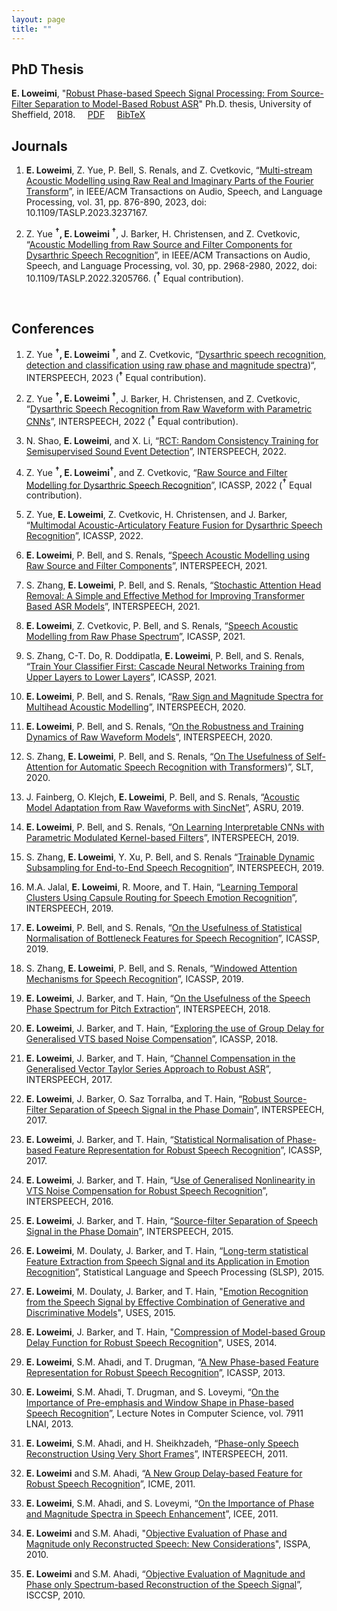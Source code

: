 ```yaml
---
layout: page
title: ""
---
```


## PhD Thesis ##
**E. Loweimi**, "[Robust Phase-based Speech Signal Processing: From Source-Filter Separation to Model-Based Robust ASR](https://etheses.whiterose.ac.uk/19409)" Ph.D. thesis, University of Sheffield, 2018. &nbsp; &nbsp; [PDF](https://etheses.whiterose.ac.uk/19409/1/Erfan_Loweimi_PhD_Thesis.pdf) &nbsp; &nbsp; [BibTeX](/files/others/phd-thesis.bib) &nbsp; &nbsp;
<br>

## Journals ##

1. **E. Loweimi**, Z. Yue, P. Bell, S. Renals, and Z. Cvetkovic, “[Multi-stream Acoustic
Modelling using Raw Real and Imaginary Parts of the Fourier Transform](https://ieeexplore.ieee.org/abstract/document/10026604)”, in IEEE/ACM Transactions on Audio, Speech, and Language Processing, vol. 31, pp. 876-890, 2023, doi: 10.1109/TASLP.2023.3237167.

2. Z. Yue **<sup>&#8224;</sup>, E. Loweimi <sup>&#8224;</sup>**, J. Barker, H. Christensen, and Z. Cvetkovic, “[Acoustic
Modelling from Raw Source and Filter Components for Dysarthric Speech Recognition](https://ieeexplore.ieee.org/document/9900378)”,
in IEEE/ACM Transactions on Audio, Speech, and Language Processing, vol. 30, pp. 2968-2980, 2022, doi: 10.1109/TASLP.2022.3205766.
(**<sup>&#8224;</sup>** Equal contribution).

<br>

## Conferences ##

1. Z. Yue **<sup>&#8224;</sup>, E. Loweimi <sup>&#8224;</sup>**, and Z. Cvetkovic, “[Dysarthric speech recognition, detection and classification using raw phase and magnitude spectra](https://www.isca-speech.org/archive/interspeech_2023/yue23_interspeech.html))“, INTERSPEECH, 2023 (**<sup>&#8224;</sup>** Equal contribution).

2. Z. Yue **<sup>&#8224;</sup>, E. Loweimi <sup>&#8224;</sup>**, J. Barker, H. Christensen, and Z. Cvetkovic, “[Dysarthric Speech Recognition from Raw Waveform with Parametric CNNs](https://www.isca-speech.org/archive/interspeech_2022/yue22_interspeech.html)”, INTERSPEECH,
2022 (**<sup>&#8224;</sup>** Equal contribution).

3. N. Shao, **E. Loweimi**, and X. Li, “[RCT: Random Consistency Training for Semisupervised Sound Event Detection](https://www.isca-speech.org/archive/interspeech_2022/shao22_interspeech.html)”, INTERSPEECH, 2022.

4. Z. Yue **<sup>&#8224;</sup>, E. Loweimi<sup>&#8224;</sup>**, and Z. Cvetkovic, “[Raw Source and Filter Modelling for Dysarthric Speech Recognition](https://ieeexplore.ieee.org/document/9746553)”, ICASSP, 2022 (**<sup>&#8224;</sup>** Equal contribution).

5. Z. Yue, **E. Loweimi**, Z. Cvetkovic, H. Christensen, and J. Barker, “[Multimodal Acoustic-Articulatory Feature Fusion for Dysarthric Speech Recognition](https://ieeexplore.ieee.org/document/9746855)”, ICASSP, 2022.

6. **E. Loweimi**, P. Bell, and S. Renals, “[Speech Acoustic Modelling using Raw Source and Filter Components](https://www.isca-speech.org/archive/interspeech_2021/loweimi21_interspeech.html)”, INTERSPEECH, 2021.

7. S. Zhang, **E. Loweimi**, P. Bell, and S. Renals, “[Stochastic Attention Head Removal: A Simple and Effective Method for Improving Transformer Based ASR
Models](https://www.isca-speech.org/archive/interspeech_2021/zhang21p_interspeech.html)”, INTERSPEECH, 2021.

8. **E. Loweimi**, Z. Cvetkovic, P. Bell, and S. Renals, “[Speech Acoustic Modelling from Raw Phase Spectrum](https://ieeexplore.ieee.org/document/9413727)”, ICASSP, 2021.

9. S. Zhang, C-T. Do, R. Doddipatla, **E. Loweimi**, P. Bell, and S. Renals, “[Train Your Classifier First: Cascade Neural Networks Training from Upper Layers to Lower Layers](https://ieeexplore.ieee.org/document/9413565)”, ICASSP, 2021.

10. **E. Loweimi**, P. Bell, and S. Renals, “[Raw Sign and Magnitude Spectra for Multihead Acoustic Modelling](https://www.isca-speech.org/archive/interspeech_2020/loweimi20b_interspeech.html)”, INTERSPEECH, 2020.

11. **E. Loweimi**, P. Bell, and S. Renals, “[On the Robustness and Training Dynamics of Raw Waveform Models](https://www.isca-speech.org/archive/interspeech_2020/loweimi20_interspeech.html)”, INTERSPEECH, 2020.

12. S. Zhang, **E. Loweimi**, P. Bell, and S. Renals, “[On The Usefulness of Self-Attention for Automatic Speech Recognition with Transformers](https://ieeexplore.ieee.org/abstract/document/9383521))”, SLT, 2020.

13. J. Fainberg, O. Klejch, **E. Loweimi**, P. Bell, and S. Renals, “[Acoustic Model Adaptation from Raw Waveforms with SincNet](https://ieeexplore.ieee.org/document/9003974)”, ASRU, 2019.

14. **E. Loweimi**, P. Bell, and S. Renals, “[On Learning Interpretable CNNs with Parametric Modulated Kernel-based Filters](https://www.isca-speech.org/archive/interspeech_2019/loweimi19_interspeech.html)”, INTERSPEECH, 2019.

15. S. Zhang, **E. Loweimi**, Y. Xu, P. Bell, and S. Renals “[Trainable Dynamic Subsampling for End-to-End Speech Recognition](https://www.isca-speech.org/archive/interspeech_2019/zhang19d_interspeech.html)”, INTERSPEECH, 2019.

16. M.A. Jalal, **E. Loweimi**, R. Moore, and T. Hain, “[Learning Temporal Clusters Using Capsule Routing for Speech Emotion Recognition](https://www.isca-speech.org/archive/interspeech_2019/jalal19_interspeech.html)”, INTERSPEECH, 2019.

17. **E. Loweimi**, P. Bell, and S. Renals, “[On the Usefulness of Statistical Normalisation of Bottleneck Features for Speech Recognition](https://ieeexplore.ieee.org/document/8683330)”, ICASSP, 2019.

18. S. Zhang, **E. Loweimi**, P. Bell, and S. Renals, “[Windowed Attention Mechanisms for Speech Recognition](https://ieeexplore.ieee.org/document/8682224)”, ICASSP, 2019.

19. **E. Loweimi**, J. Barker, and T. Hain, “[On the Usefulness of the Speech Phase Spectrum for Pitch Extraction](https://www.isca-speech.org/archive/interspeech_2018/loweimi18_interspeech.html)”, INTERSPEECH, 2018.

20. **E. Loweimi**, J. Barker, and T. Hain, “[Exploring the use of Group Delay for Generalised VTS based Noise Compensation](https://ieeexplore.ieee.org/document/8462595)”, ICASSP, 2018.

21. **E. Loweimi**, J. Barker, and T. Hain, “[Channel Compensation in the Generalised Vector Taylor Series Approach to Robust ASR](https://www.isca-speech.org/archive/interspeech_2017/loweimi17b_interspeech.html)”, INTERSPEECH, 2017.

22. **E. Loweimi**, J. Barker, O. Saz Torralba, and T. Hain, “[Robust Source-Filter Separation of Speech Signal in the Phase Domain](https://www.isca-speech.org/archive/interspeech_2017/loweimi17_interspeech.html)”, INTERSPEECH, 2017.

23. **E. Loweimi**, J. Barker, and T. Hain, “[Statistical Normalisation of Phase-based Feature Representation for Robust Speech Recognition](https://ieeexplore.ieee.org/document/7953170)”, ICASSP, 2017.

24. **E. Loweimi**, J. Barker, and T. Hain, “[Use of Generalised Nonlinearity in VTS Noise Compensation for Robust Speech Recognition](https://www.isca-speech.org/archive/interspeech_2016/loweimi16_interspeech.html)”, INTERSPEECH, 2016.

25. **E. Loweimi**, J. Barker, and T. Hain, “[Source-filter Separation of Speech Signal in the Phase Domain](https://www.isca-speech.org/archive/interspeech_2015/loweimi15_interspeech.html)”, INTERSPEECH, 2015.

26. **E. Loweimi**, M. Doulaty, J. Barker, and T. Hain, “[Long-term statistical Feature Extraction from Speech Signal and its Application in Emotion Recognition](https://link.springer.com/chapter/10.1007/978-3-319-25789-1_17)”, Statistical Language and Speech Processing (SLSP), 2015.

27. **E. Loweimi**, M. Doulaty, J. Barker, and T. Hain, "[Emotion Recognition from the Speech Signal by Effective Combination of Generative and Discriminative Models](https://eprints.whiterose.ac.uk/103952/)", USES, 2015. 

27. **E. Loweimi**, J. Barker, and T. Hain, "[Compression of Model-based Group Delay Function for Robust Speech Recognition](https://eprints.whiterose.ac.uk/85055/)", USES, 2014. 

27. **E. Loweimi**, S.M. Ahadi, and T. Drugman, “[A New Phase-based Feature Representation for Robust Speech Recognition](https://ieeexplore.ieee.org/document/6639051)”, ICASSP, 2013.

28. **E. Loweimi**, S.M. Ahadi, T. Drugman, and S. Loveymi, “[On the Importance of Pre-emphasis and Window Shape in Phase-based Speech Recognition](https://link.springer.com/chapter/10.1007/978-3-642-38847-7_21)”, Lecture
Notes in Computer Science, vol. 7911 LNAI, 2013.

29. **E. Loweimi**, S.M. Ahadi, and H. Sheikhzadeh, “[Phase-only Speech Reconstruction Using Very Short Frames](https://www.isca-speech.org/archive/interspeech_2011/loweimi11_interspeech.html)”, INTERSPEECH, 2011.

30. **E. Loweimi** and S.M. Ahadi, “[A New Group Delay-based Feature for Robust Speech Recognition](https://ieeexplore.ieee.org/document/6011884)”, ICME, 2011.

31. **E. Loweimi**, S.M. Ahadi, and S. Loveymi, “[On the Importance of Phase and Magnitude Spectra in Speech Enhancement](https://ieeexplore.ieee.org/document/5955843)”, ICEE, 2011.

32. **E. Loweimi** and S.M. Ahadi, "[Objective Evaluation of Phase and Magnitude only Reconstructed Speech: New Considerations](https://ieeexplore.ieee.org/document/5605496)", ISSPA, 2010.

33. **E. Loweimi** and S.M. Ahadi, “[Objective Evaluation of Magnitude and Phase only Spectrum-based Reconstruction of the Speech Signal](https://ieeexplore.ieee.org/document/5463311)”, ISCCSP, 2010.

